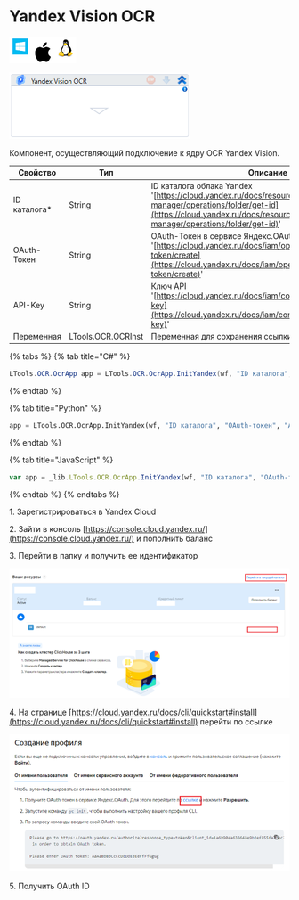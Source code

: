 # Yandex Vision OCR

![](<../../../.gitbook/assets/image (100) (1) (1) (1) (1) (1) (1) (1) (2) (212).png>)

![](<../../../.gitbook/assets/image (406).png>)

Компонент, осуществляющий подключение к ядру OCR Yandex Vision.

| Свойство      | Тип                | Описание                                                                                                                                                                     |
| ------------- | ------------------ | ---------------------------------------------------------------------------------------------------------------------------------------------------------------------------- |
| ID каталога\* | String             | ID каталога облака Yandex '[https://cloud.yandex.ru/docs/resource-manager/operations/folder/get-id](https://cloud.yandex.ru/docs/resource-manager/operations/folder/get-id)' |
| OAuth-Токен   | String             | OAuth-Токен в сервисе Яндекс.OAuth '[https://cloud.yandex.ru/docs/iam/operations/iam-token/create](https://cloud.yandex.ru/docs/iam/operations/iam-token/create)'            |
| API-Key       | String             | Ключ API '[https://cloud.yandex.ru/docs/iam/concepts/authorization/api-key](https://cloud.yandex.ru/docs/iam/concepts/authorization/api-key)'                                |
| Переменная    | LTools.OCR.OCRInst | Переменная для сохранения ссылки на ядро OCR                                                                                                                                 |

{% tabs %}
{% tab title="C#" %}
```csharp
LTools.OCR.OcrApp app = LTools.OCR.OcrApp.InitYandex(wf, "ID каталога", "OAuth-токен", "API-key");
```
{% endtab %}

{% tab title="Python" %}
```python
app = LTools.OCR.OcrApp.InitYandex(wf, "ID каталога", "OAuth-токен", "API-key")
```
{% endtab %}

{% tab title="JavaScript" %}
```javascript
var app = _lib.LTools.OCR.OcrApp.InitYandex(wf, "ID каталога", "OAuth-токен", "API-key");
```
{% endtab %}
{% endtabs %}

1\. Зарегистрироваться в Yandex Cloud

2\. Зайти в консоль [https://console.cloud.yandex.ru/](https://console.cloud.yandex.ru/) и пополнить баланс

3\. Перейти в папку и получить ее идентификатор

![](<../../../.gitbook/assets/image (976).png>)

4\. На странице [https://cloud.yandex.ru/docs/cli/quickstart#install](https://cloud.yandex.ru/docs/cli/quickstart#install) перейти по ссылке

![](<../../../.gitbook/assets/image (588).png>)

5\. Получить OAuth ID
